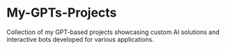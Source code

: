# My-GPTs-Projects
Collection of my GPT-based projects showcasing custom AI solutions and interactive bots developed for various applications.
